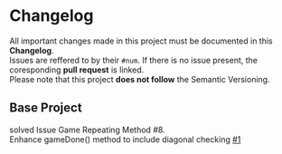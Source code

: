 # Changelog
All important changes made in this project must be documented in this **Changelog**.
</br>Issues are reffered to by their `#num`. If there is no issue present, the coresponding **pull request** is linked.
</br>Please note that this project **does not follow** the Semantic Versioning.

## Base Project
solved Issue Game Repeating Method #8.
<br>
Enhance gameDone() method to include diagonal checking [#1](https://github.com/Max-Meinel/Tic-Tac-Toe/issues/1)
